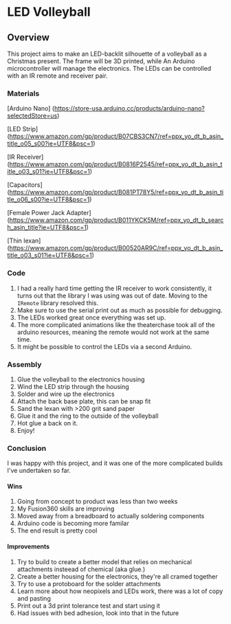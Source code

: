 # LED Volleyball

## Overview

This project aims to make an LED-backlit silhouette of a volleyball as a Christmas present. 
The frame will be 3D printed, while An Arduino microcontroller will manage the electronics. 
The LEDs can be controlled with an IR remote and receiver pair.  

### Materials

[Arduino Nano] (https://store-usa.arduino.cc/products/arduino-nano?selectedStore=us)

[LED Strip] (https://www.amazon.com/gp/product/B07CBS3CN7/ref=ppx_yo_dt_b_asin_title_o05_s00?ie=UTF8&psc=1)

[IR Receiver] (https://www.amazon.com/gp/product/B0816P2545/ref=ppx_yo_dt_b_asin_title_o03_s01?ie=UTF8&psc=1)

[Capacitors] (https://www.amazon.com/gp/product/B081PT78Y5/ref=ppx_yo_dt_b_asin_title_o06_s00?ie=UTF8&psc=1)

[Female Power Jack Adapter] (https://www.amazon.com/gp/product/B011YKCK5M/ref=ppx_yo_dt_b_search_asin_title?ie=UTF8&psc=1)

[Thin lexan] (https://www.amazon.com/gp/product/B00520AR9C/ref=ppx_yo_dt_b_asin_title_o03_s01?ie=UTF8&psc=1)

### Code
1. I had a really hard time getting the IR receiver to work consistently, it turns out that the library I was using was out of date.  Moving to the `IRemote` library resolved this.
2. Make sure to use the serial print out as much as possible for debugging.
3. The LEDs worked great once everything was set up.
4. The more complicated animations like the theaterchase took all of the arduino resources, meaning the remote would not work at the same time.
5. It might be possible to control the LEDs via a second Arduino.  

### Assembly
1. Glue the volleyball to the electronics housing
2. Wind the LED strip through the housing
3. Solder and wire up the electronics
4. Attach the back base plate, this can be snap fit
5. Sand the lexan with >200 grit sand paper
6. Glue it and the ring to the outside of the volleyball
7. Hot glue a back on it.
8. Enjoy!

### Conclusion
I was happy with this project, and it was one of the more complicated builds I've undertaken so far.

#### Wins
1. Going from concept to product was less than two weeks
2. My Fusion360 skills are improving
3. Moved away from a breadboard to actually soldering components
4. Arduino code is becoming more familar
5. The end result is pretty cool  

#### Improvements

1. Try to build to create a better model that relies on mechanical attachments insteead of chemical (aka glue.)
2. Create a better housing for the electronics, they're all cramed together
3. Try to use a protoboard for the solder attachments
4. Learn more about how neopixels and LEDs work, there was a lot of copy and pasting
5. Print out a 3d print tolerance test and start using it
6. Had issues with bed adhesion, look into that in the future
